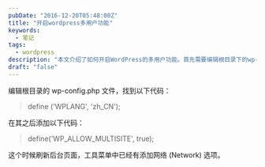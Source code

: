 ```yaml
---
pubDate: "2016-12-20T05:48:00Z"
title: "开启wordpress多用户功能"
keywords:
  - 笔记
tags:
  - wordpress
description: "本文介绍了如何开启WordPress的多用户功能。首先需要编辑根目录下的wp-config.php文件，在代码define('WPLANG', 'zh_CN');之后添加代码define('WP_ALLOW_MULTISITE', true);。添加完成后，刷新后台页面，就可以在工具菜单中看到添加网络(Network)选项。"
draft: "false"
---
```


<p>编辑根目录的 wp-config.php 文件，找到以下代码：</p>
<blockquote>define ('WPLANG', 'zh_CN');</blockquote>
<p>在其之后添加以下代码：</p>
<blockquote>define('WP_ALLOW_MULTISITE', true);</blockquote>
<p>这个时候刷新后台页面，工具菜单中已经有添加网络 (Network) 选项。</p>